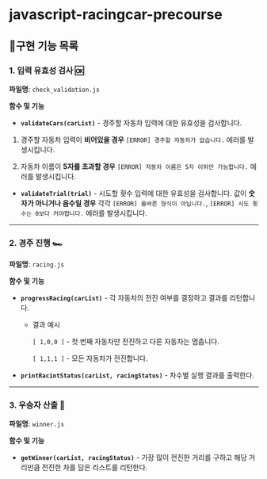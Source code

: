 # javascript-racingcar-precourse

## 📜구현 기능 목록

### 1. 입력 유효성 검사 🆗

**파일명**: `check_validation.js`

**함수 및 기능**

- **`validateCars(carList)`** - 경주할 자동차 입력에 대한 유효성을 검사합니다.

1.  경주할 자동차 입력이 **비어있을 경우** `[ERROR] 경주할 자동차가 없습니다.` 에러를 발생시킵니다.

2.  자동차 이름이 **5자를 초과할 경우** `[ERROR] 자동차 이름은 5자 이하만 가능합니다.` 에러를 발생시킵니다.

- **`validateTrial(trial)`** - 시도할 횟수 입력에 대한 유효성을 검사합니다. 값이 **숫자가 아니거나 음수일 경우** 각각 `[ERROR] 올바른 형식이 아닙니다.`, `[ERROR] 시도 횟수는 0보다 커야합니다.` 에러를 발생시킵니다.

---

### 2. 경주 진행 🏎️

**파일명**: `racing.js`

**함수 및 기능**

- **`progressRacing(carList)`** - 각 자동차의 전진 여부를 결정하고 결과를 리턴합니다.

  - 결과 예시

    `[ 1,0,0 ]` - 첫 번째 자동차만 전진하고 다른 자동차는 멈춥니다.

    `[ 1,1,1 ]` - 모든 자동차가 전진합니다.

- **`printRacintStatus(carList, racingStatus)`** - 차수별 실행 결과를 출력한다.

---

### 3. 우승자 산출 🏅

**파일명**: `winner.js`

**함수 및 기능**

- **`getWinner(carList, racingStatus)`** - 가장 많이 전진한 거리를 구하고 해당 거리만큼
  전진한 차를 담은 리스트를 리턴한다.

